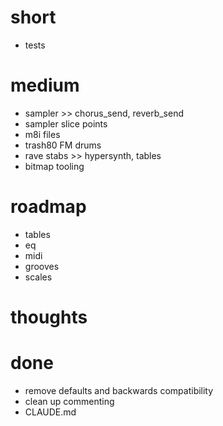 # short

- tests 

# medium

- sampler >> chorus_send, reverb_send
- sampler slice points
- m8i files
- trash80 FM drums
- rave stabs >> hypersynth, tables
- bitmap tooling

# roadmap

- tables
- eq
- midi
- grooves
- scales

# thoughts

# done

- remove defaults and backwards compatibility
- clean up commenting
- CLAUDE.md

